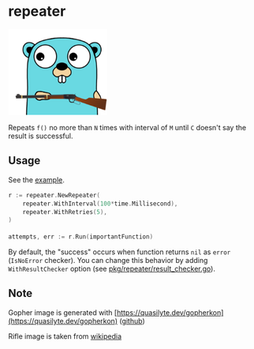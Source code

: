 # repeater

<img src="assets/repeater.png" alt="repeater.png" width="200px"/> <!-- markdownlint-disable MD033 -->

Repeats `f()` no more than `N` times with interval of `M` until `C` doesn't say the result is successful.

## Usage

See the [example](example.go).

```go
r := repeater.NewRepeater(
    repeater.WithInterval(100*time.Millisecond),
    repeater.WithRetries(5),
)

attempts, err := r.Run(importantFunction)
```

By default, the "success" occurs when function returns `nil` as `error` (`IsNoError` checker). You can change this behavior by adding `WithResultChecker` option (see [pkg/repeater/result_checker.go](pkg/repeater/result_checker.go)).

## Note

Gopher image is generated with [https://quasilyte.dev/gopherkon](https://quasilyte.dev/gopherkon) ([github](https://github.com/quasilyte/gopherkon))

Rifle image is taken from [wikipedia](https://en.m.wikipedia.org/wiki/File:Winchester_rifle.svg)
